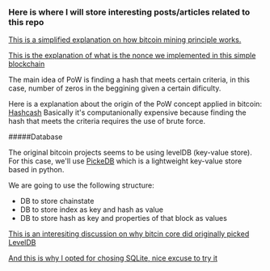 ### Here is where I will store interesting posts/articles related to this repo

[This is a simplified explanation on how bitcoin mining principle works.](https://bitcoin.stackexchange.com/questions/8031/what-are-bitcoin-miners-really-solving)

[This is the explanation of what is the nonce we implemented in this simple blockchain](https://en.bitcoin.it/wiki/Nonce)


The main idea of PoW is finding a hash that meets certain criteria, in this case, number of zeros in the beggining given a certain dificulty.

Here is a explanation about the origin of the PoW concept applied in bitcoin: [Hashcash](https://en.wikipedia.org/wiki/Hashcash)
Basically it's computanionally expensive because finding the hash that meets the criteria requires the use of brute force.

#####Database

The original bitcoin projects seems to be using levelDB (key-value store).
For this case, we'll use [PickeDB](https://pythonhosted.org/pickleDB/) which is a lightweight key-value store based in python.

We are going to use the following structure:
* DB to store chainstate
* DB to store index as key and hash as value
* DB to store hash as key and properties of that block as values

[This is an interesiting discussion on why bitcin core did originally picked LevelDB](https://bitcoin.stackexchange.com/questions/48959/why-is-bitcoin-core-using-leveldb-instead-of-redis-or-sqlite)

[And this is why I opted for chosing SQLite, nice excuse to try it](https://lists.linuxfoundation.org/pipermail/bitcoin-dev/2015-October/011604.html)
